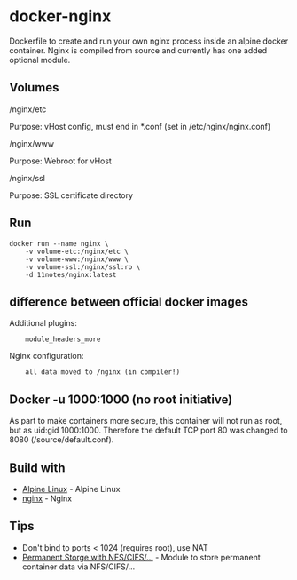 # docker-nginx

Dockerfile to create and run your own nginx process inside an alpine docker container. Nginx is compiled from source and currently has one added optional module.

## Volumes

/nginx/etc

Purpose: vHost config, must end in *.conf (set in /etc/nginx/nginx.conf)

/nginx/www

Purpose: Webroot for vHost

/nginx/ssl

Purpose: SSL certificate directory

## Run
```shell
docker run --name nginx \
    -v volume-etc:/nginx/etc \
    -v volume-www:/nginx/www \
    -v volume-ssl:/nginx/ssl:ro \
    -d 11notes/nginx:latest
```

## difference between official docker images

Additional plugins:

```shell
    module_headers_more
```

Nginx configuration:

```shell
    all data moved to /nginx (in compiler!)
```

## Docker -u 1000:1000 (no root initiative)

As part to make containers more secure, this container will not run as root, but as uid:gid 1000:1000. Therefore the default TCP port 80 was changed to 8080 (/source/default.conf).

## Build with

* [Alpine Linux](https://alpinelinux.org/) - Alpine Linux
* [nginx](https://github.com/nginxinc/docker-nginx) - Nginx

## Tips

* Don't bind to ports < 1024 (requires root), use NAT
* [Permanent Storge with NFS/CIFS/...](https://github.com/11notes/alpine-docker-netshare) - Module to store permanent container data via NFS/CIFS/...